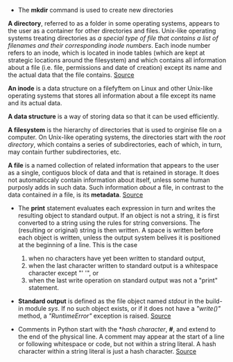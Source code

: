 * The **mkdir** command is used to create new directories

**A directory**, referred to as a folder in some operating systems, appears to the user as a container for other directories and files. Unix-like operating systems treating directories as _a special type of file that contains a list of filenames and their corresponding inode numbers_. Each inode number refers to an inode, which is located in inode tables (which are kept at strategic locations around the filesystem) and which contains all information about a file (i.e. file, permissions and date of creation) except its name and the actual data that the file contains. [Source](http://www.linfo.org/mkdir.html)

**An inode** is a data structure on a filefyftem on Linux and other Unix-like operating systems that stores all information about a file except its name and its actual data.

**A data structure**  is a way of storing data so that it can be used efficiently.

**A filesystem** is the hierarchy of directories that is used to orginise file on a computer. On Unix-like operating systems, the directories start with the _root directory_, which contains a series of subdirectories, each of which, in turn, may contain further subdirectories, etc.

**A file** is a named collection of related information that appears to the user as a single, contiguos block of data and that is retained in storage. It does not automaticcaly contain information about itself, unless some human purposly adds in such data. Such information _about_ a file, in contrast to the data contained _in_ a file, is its **metadata**. [Source](http://www.linfo.org/inode.html)


* The **print** statement evaluates each expression in turn and writes the resulting object to standard output.
If an object is not a string, it is first converted to a string using the rules for string conversions. The (resulting or original) string is then written. A space is written before each object is written, unless the output system belives it is positioned at the beginning of a line. This is the case
  1. when no characters have yet been written to standard output,
  2. when the last character written to standard output is a whitespace character except "' '", or
  3. when the last write operation on standard output was not a "print" statement.

* **Standard output** is defined as the file object named _stdout_ in the build-in module _sys_. 
If no such object exists, or if it does not have a _"write()"_ method, a _"RuntimeError"_ exception is raised. [Source](https://docs.python.org/2/reference/simple_stmts.html#print)


* Comments in Python start with the **hash character*, **_#_**, and extend to the end of the physical line. A comment may appear at the start of a line or following whitespace or code, but not within a string literal. A hash character within a string literal is just a hash character. [Source](https://docs.python.org/2/tutorial/introduction.html)
